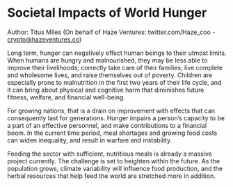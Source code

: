 # Societal Impacts of World Hunger

Author: Titus Miles (On behalf of Haze Ventures: twitter.com/Haze_coo - crypto@hazeventures.co)

Long term, hunger can negatively effect human beings to their utmost limits. When humans are hungry and malnourished, they may be less able to improve their livelihoods; correctly take care of their families; live complete and wholesome lives, and raise themselves out of poverty.  Children are especially prone to malnutrition in the first two years of their life cycle, and it can bring about physical and cognitive harm that diminishes future fitness, welfare, and financial well-being.

For growing nations, that is a drain on improvement with effects that can consequently last for generations. Hunger impairs a person’s capacity to be a part of an effective personnel, and make contributions to a financial boom. In the current time period, meal shortages and growing food costs can widen inequality, and result in warfare and instability.

Feeding the sector with sufficient, nutritious meals is already a massive project currently. The challenge is set to heighten within the future. As the population grows, climate variability will influence food production, and the herbal resources that help feed the world are stretched more in addition.
